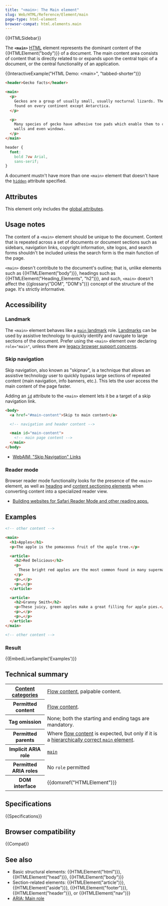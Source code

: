 ```yaml
---
title: "<main>: The Main element"
slug: Web/HTML/Reference/Element/main
page-type: html-element
browser-compat: html.elements.main
---
```


{{HTMLSidebar}}

The **`<main>`** [HTML](/en-US/docs/Web/HTML) element represents the dominant content of the {{HTMLElement("body")}} of a document. The main content area consists of content that is directly related to or expands upon the central topic of a document, or the central functionality of an application.

{{InteractiveExample("HTML Demo: &lt;main&gt;", "tabbed-shorter")}}

```html interactive-example
<header>Gecko facts</header>

<main>
  <p>
    Geckos are a group of usually small, usually nocturnal lizards. They are
    found on every continent except Antarctica.
  </p>

  <p>
    Many species of gecko have adhesive toe pads which enable them to climb
    walls and even windows.
  </p>
</main>
```

```css interactive-example
header {
  font:
    bold 7vw Arial,
    sans-serif;
}
```

A document mustn't have more than one `<main>` element that doesn't have the [`hidden`](/en-US/docs/Web/HTML/Reference/Global_attributes/hidden) attribute specified.

## Attributes

This element only includes the [global attributes](/en-US/docs/Web/HTML/Reference/Global_attributes).

## Usage notes

The content of a `<main>` element should be unique to the document. Content that is repeated across a set of documents or document sections such as sidebars, navigation links, copyright information, site logos, and search forms shouldn't be included unless the search form is the main function of the page.

`<main>` doesn't contribute to the document's outline; that is, unlike elements such as {{HTMLElement("body")}}, headings such as {{HTMLElement("Heading_Elements", "h2")}}, and such, `<main>` doesn't affect the {{glossary("DOM", "DOM's")}} concept of the structure of the page. It's strictly informative.

## Accessibility

### Landmark

The `<main>` element behaves like a [`main` landmark](/en-US/docs/Web/Accessibility/ARIA/Reference/Roles/main_role) role. [Landmarks](/en-US/docs/Web/Accessibility/ARIA/Guides/Techniques#landmark_roles) can be used by assistive technology to quickly identify and navigate to large sections of the document. Prefer using the `<main>` element over declaring `role="main"`, unless there are [legacy browser support concerns](#browser_compatibility).

### Skip navigation

Skip navigation, also known as "skipnav", is a technique that allows an assistive technology user to quickly bypass large sections of repeated content (main navigation, info banners, etc.). This lets the user access the main content of the page faster.

Adding an [`id`](/en-US/docs/Web/HTML/Reference/Global_attributes/id) attribute to the `<main>` element lets it be a target of a skip navigation link.

```html
<body>
  <a href="#main-content">Skip to main content</a>

  <!-- navigation and header content -->

  <main id="main-content">
    <!-- main page content -->
  </main>
</body>
```

- [WebAIM: "Skip Navigation" Links](https://webaim.org/techniques/skipnav/)

### Reader mode

Browser reader mode functionality looks for the presence of the `<main>` element, as well as [heading](/en-US/docs/Web/HTML/Reference/Element/Heading_Elements) and [content sectioning elements](/en-US/docs/Web/HTML/Reference/Element#content_sectioning) when converting content into a specialized reader view.

- [Building websites for Safari Reader Mode and other reading apps.](https://medium.com/@mandy.michael/building-websites-for-safari-reader-mode-and-other-reading-apps-1562913c86c9)

## Examples

```html
<!-- other content -->

<main>
  <h1>Apples</h1>
  <p>The apple is the pomaceous fruit of the apple tree.</p>

  <article>
    <h2>Red Delicious</h2>
    <p>
      These bright red apples are the most common found in many supermarkets.
    </p>
    <p>…</p>
    <p>…</p>
  </article>

  <article>
    <h2>Granny Smith</h2>
    <p>These juicy, green apples make a great filling for apple pies.</p>
    <p>…</p>
    <p>…</p>
  </article>
</main>

<!-- other content -->
```

### Result

{{EmbedLiveSample('Examples')}}

## Technical summary

<table class="properties">
  <tbody>
    <tr>
      <th scope="row">
        <a href="/en-US/docs/Web/HTML/Content_categories"
          >Content categories</a
        >
      </th>
      <td>
        <a href="/en-US/docs/Web/HTML/Content_categories#flow_content"
          >Flow content</a
        >, palpable content.
      </td>
    </tr>
    <tr>
      <th scope="row">Permitted content</th>
      <td>
        <a href="/en-US/docs/Web/HTML/Content_categories#flow_content"
          >Flow content</a
        >.
      </td>
    </tr>
    <tr>
      <th scope="row">Tag omission</th>
      <td>None; both the starting and ending tags are mandatory.</td>
    </tr>
    <tr>
      <th scope="row">Permitted parents</th>
      <td>
        Where
        <a href="/en-US/docs/Web/HTML/Content_categories#flow_content"
          >flow content</a
        >
        is expected, but only if it is a
        <a
          href="https://html.spec.whatwg.org/multipage/grouping-content.html#hierarchically-correct-main-element"
          >hierarchically correct <code>main</code> element</a
        >.
      </td>
    </tr>
    <tr>
      <th scope="row">Implicit ARIA role</th>
      <td>
        <code
          ><a href="/en-US/docs/Web/Accessibility/ARIA/Reference/Roles/main_role"
            >main</a
          ></code
        >
      </td>
    </tr>
    <tr>
      <th scope="row">Permitted ARIA roles</th>
      <td>No <code>role</code> permitted</td>
    </tr>
    <tr>
      <th scope="row">DOM interface</th>
      <td>{{domxref("HTMLElement")}}</td>
    </tr>
  </tbody>
</table>

## Specifications

{{Specifications}}

## Browser compatibility

{{Compat}}

## See also

- Basic structural elements: {{HTMLElement("html")}}, {{HTMLElement("head")}}, {{HTMLElement("body")}}
- Section-related elements: {{HTMLElement("article")}}, {{HTMLElement("aside")}}, {{HTMLElement("footer")}}, {{HTMLElement("header")}}, or {{HTMLElement("nav")}}
- [ARIA: Main role](/en-US/docs/Web/Accessibility/ARIA/Reference/Roles/main_role)
